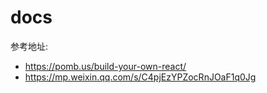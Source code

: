 # docs

参考地址:
- https://pomb.us/build-your-own-react/
- https://mp.weixin.qq.com/s/C4pjEzYPZocRnJOaF1q0Jg